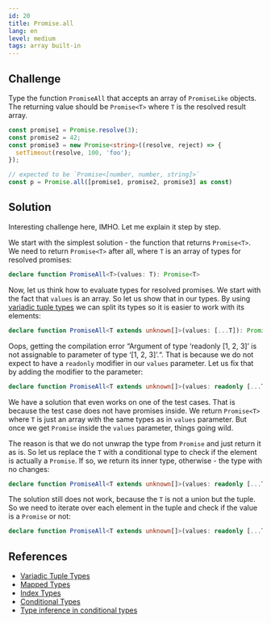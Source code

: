 ```yaml
---
id: 20
title: Promise.all
lang: en
level: medium
tags: array built-in
---
```


## Challenge

Type the function `PromiseAll` that accepts an array of `PromiseLike` objects.
The returning value should be `Promise<T>` where `T` is the resolved result array.

```ts
const promise1 = Promise.resolve(3);
const promise2 = 42;
const promise3 = new Promise<string>((resolve, reject) => {
  setTimeout(resolve, 100, 'foo');
});

// expected to be `Promise<[number, number, string]>`
const p = Promise.all([promise1, promise2, promise3] as const)
```

## Solution

Interesting challenge here, IMHO.
Let me explain it step by step.

We start with the simplest solution - the function that returns `Promise<T>`.
We need to return `Promise<T>` after all, where `T` is an array of types for resolved promises:

```ts
declare function PromiseAll<T>(values: T): Promise<T>
```

Now, let us think how to evaluate types for resolved promises.
We start with the fact that `values` is an array.
So let us show that in our types.
By using [variadic tuple types](https://www.typescriptlang.org/docs/handbook/release-notes/typescript-4-0.html#variadic-tuple-types) we can split its types so it is easier to work with its elements:

```ts
declare function PromiseAll<T extends unknown[]>(values: [...T]): Promise<T>
```

Oops, getting the compilation error “Argument of type ‘readonly [1, 2, 3]’ is not assignable to parameter of type ‘[1, 2, 3]’.“.
That is because we do not expect to have a `readonly` modifier in our `values` parameter.
Let us fix that by adding the modifier to the parameter:

```ts
declare function PromiseAll<T extends unknown[]>(values: readonly [...T]): Promise<T>
```

We have a solution that even works on one of the test cases.
That is because the test case does not have promises inside.
We return `Promise<T>` where `T` is just an array with the same types as in `values` parameter.
But once we get `Promise` inside the `values` parameter, things going wild.

The reason is that we do not unwrap the type from `Promise` and just return it as is.
So let us replace the `T` with a conditional type to check if the element is actually a `Promise`.
If so, we return its inner type, otherwise - the type with no changes:

```ts
declare function PromiseAll<T extends unknown[]>(values: readonly [...T]): Promise<T extends Promise<infer R> ? R : T>
```

The solution still does not work, because the `T` is not a union but the tuple.
So we need to iterate over each element in the tuple and check if the value is a `Promise` or not:

```ts
declare function PromiseAll<T extends unknown[]>(values: readonly [...T]): Promise<{ [P in keyof T]: T[P] extends Promise<infer R> ? R : T[P] }>
```

## References

- [Variadic Tuple Types](https://www.typescriptlang.org/docs/handbook/release-notes/typescript-4-0.html#variadic-tuple-types)
- [Mapped Types](https://www.typescriptlang.org/docs/handbook/2/mapped-types.html)
- [Index Types](https://www.typescriptlang.org/docs/handbook/2/indexed-access-types.html)
- [Conditional Types](https://www.typescriptlang.org/docs/handbook/2/conditional-types.html)
- [Type inference in conditional types](https://www.typescriptlang.org/docs/handbook/2/conditional-types.html#inferring-within-conditional-types)
